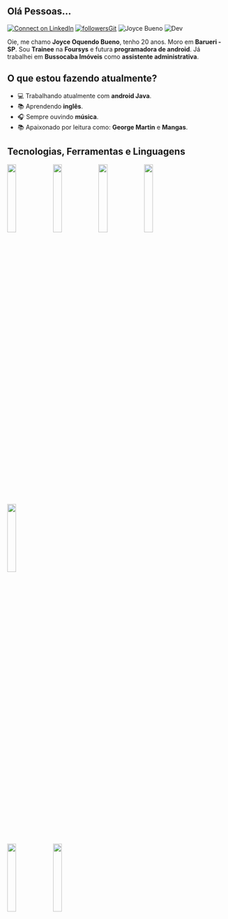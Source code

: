 ## Olá Pessoas...

[![Connect on LinkedIn](https://img.shields.io/badge/--linkedin?label=LinkedIn&logo=LinkedIn&style=social)](https://www.linkedin.com/in/joyce-oquendo/) [![followersGit](https://img.shields.io/github/followers/joycebueno?style=social)](https://github.com/joycebueno) <img src="https://komarev.com/ghpvc/?username=joycebueno&label=Profile%20views&color=0e75b6&style=social" alt="Joyce Bueno" /> ![Dev](https://img.shields.io/badge/Dev-JoyceBueno-orange)

Oie, me chamo **Joyce Oquendo Bueno**, tenho 20 anos. Moro em **Barueri - SP**.
Sou **Trainee** na **Foursys** e futura **programadora de android**.
Já trabalhei em **Bussocaba Imóveis** como **assistente administrativa**.


## O que estou fazendo atualmente?
- 💻 Trabalhando atualmente com **android Java**.
- 📚 Aprendendo **inglês**. 
- 🎧 Sempre ouvindo **música**.
- 📚 Apaixonado por leitura como: **George Martin** e **Mangas**.

## Tecnologias, Ferramentas e Linguagens
<code><img width="20%" src="https://www.vectorlogo.zone/logos/visualstudio_code/visualstudio_code-ar21.svg"></code>  <code><img width="20%" src="https://www.vectorlogo.zone/logos/git-scm/git-scm-ar21.svg"></code> <code><img width="20%" src="https://www.vectorlogo.zone/logos/github/github-ar21.svg"></code> <code><img width="20%" src="https://www.vectorlogo.zone/logos/java/java-ar21.svg"></code>
<br />
<code><img width="20%" src="https://www.vectorlogo.zone/logos/w3_html5/w3_html5-ar21.svg"> </code> <code><img width="20%" src="https://www.vectorlogo.zone/logos/android/android-ar21.svg"></code> <code><img width="20%" src="https://www.vectorlogo.zone/logos/commonmark/commonmark-ar21.svg"></code>
